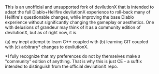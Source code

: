 This is an unofficial and unsupported fork of devilutionX that is intended to adapt the full Diablo+Hellfire devilutionX experience to roll-back many of Hellfire's questionable changes, while improving the base Diablo experience without significantly changing the gameplay or aesthetics. One with delusions of grandeur may think of it as a community edition of devilutionX, but as of right now, it is 

(a) my inept attempt to learn C++ coupled with 
(b) learning GIT coupled with 
(c) arbitrary* changes to devilutionX.

*I fully recognize that my preferences do not by themselves make a "community" edition of anything. That is why this is just CE - a suffix intended to distinguish from the official devilutionX repo. 
